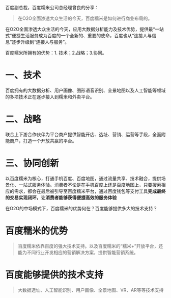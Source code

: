 百度副总裁，百度糯米公司总经理曾良的分享：
> 在O2O全面渗透大众生活的今天，百度糯米是如何进行商业布局的。

在O2O全面渗透大众生活的今天，应用大数据分析能力及技术优势，提供最“一站式”便捷生活服务成为百度的一个全新的、重要的使命，百度也从“连接人与信息”逐步升级到“连接人与服务”。

百度糯米所拥有的优势：1. 技术；2.战略；3.协同。

# 一、技术

百度拥有的大数据分析、用户画像、图形语音识别、全景地图以及人工智能等领域的多项技术正在逐步接入到糯米和外卖平台。

# 二、战略

联合上下游合作伙伴为平台商户提供智能开店、选址、营销、运营等手段，全面附能商户，打造一个开放共赢的平台。

# 三、协同创新

以百度糯米为核心，打通手机百度、百度地图，通过流量共享、技术融合，提供场景化、一站式服务体验。消费者不论是在手机百度上还是百度地图上，只要搜索相应的需求，都会在最后被引导至百度糯米平台，通过百度钱包等支付工具**完成最终的交易实现闭环，让消费者能够获得便捷高效的服务体验**

在O2O的中场模式下，百度糯米的优势何在？百度能够提供多大的技术支持？

# 百度糯米的优势

> 百度糯米依靠百度的强大技术支持。以及百度糯米的“糯米+”开放平台，还能为不同行业开发相应的营销解决方案，提供智能营销系统。

# 百度能够提供的技术支持

> 大数据选址、人工智能识别、用户画像、全景地图、VR、AR等等技术支持




